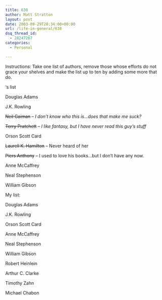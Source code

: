 ```yaml
---
title: 630
author: Matt Stratton
layout: post
date: 2003-09-29T20:34:00+00:00
url: /life-in-general/630
dsq_thread_id:
  - 28247267
categories:
  - Personal

---
```

Instructions: Take one list of authors, remove those whose efforts do not grace your shelves and make the list up to ten by adding some more that do.

&#8216;s list

Douglas Adams
  
J.K. Rowling
  
<strike>Neil Gaiman</strike> &#8211; _I don&#8217;t know who this is&#8230;does that make me suck?_
  
<strike>Terry Pratchett</strike> &#8211; _I like fantasy, but I have never read this guy&#8217;s stuff_
  
Orson Scott Card
  
<strike>Laurell K. Hamilton</strike> &#8211; Never heard of her
  
<strike>Piers Anthony</strike> &#8211; I used to love his books&#8230;but I don&#8217;t have any now.
  
Anne McCaffrey
  
Neal Stephenson
  
William Gibson

My list:

Douglas Adams
  
J.K. Rowling
  
Orson Scott Card
  
Anne McCaffrey
  
Neal Stephenson
  
William Gibson
  
Robert Heinlein
  
Arthur C. Clarke
  
Timothy Zahn
  
Michael Chabon